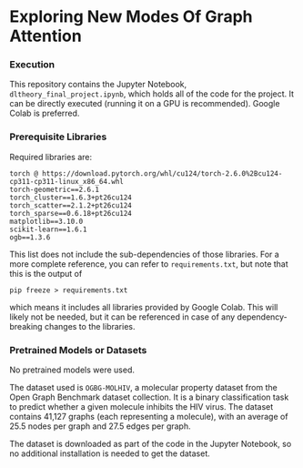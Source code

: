 # Exploring New Modes Of Graph Attention

### Execution

This repository contains the Jupyter Notebook, `dltheory_final_project.ipynb`, which holds all of the code for the project. It can be directly executed (running it on a GPU is recommended). Google Colab is preferred.

### Prerequisite Libraries

Required libraries are:
```
torch @ https://download.pytorch.org/whl/cu124/torch-2.6.0%2Bcu124-cp311-cp311-linux_x86_64.whl
torch-geometric==2.6.1
torch_cluster==1.6.3+pt26cu124
torch_scatter==2.1.2+pt26cu124
torch_sparse==0.6.18+pt26cu124
matplotlib==3.10.0
scikit-learn==1.6.1
ogb==1.3.6
```

This list does not include the sub-dependencies of those libraries. For a more complete reference, you can refer to `requirements.txt`, but note that this is the output of 
```
pip freeze > requirements.txt
```
which means it includes all libraries provided by Google Colab. This will likely not be needed, but it can be referenced in case of any dependency-breaking changes to the libraries.

### Pretrained Models or Datasets

No pretrained models were used.

The dataset used is `OGBG-MOLHIV`, a molecular property dataset from the Open Graph Benchmark dataset collection. It is a binary classification task to predict whether a given molecule inhibits the HIV virus. The dataset contains 41,127 graphs (each representing a molecule), with an average of 25.5 nodes per graph and 27.5 edges per graph.

The dataset is downloaded as part of the code in the Jupyter Notebook, so no additional installation is needed to get the dataset.
